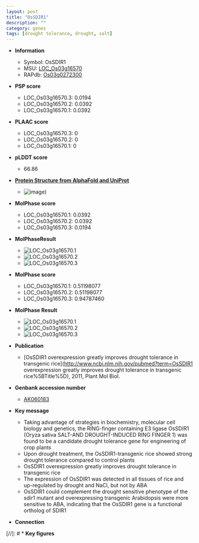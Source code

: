 ```yaml
---
layout: post
title: "OsSDIR1"
description: ""
category: genes
tags: [drought tolerance, drought, salt]
---
```


* **Information**  
    + Symbol: OsSDIR1  
    + MSU: [LOC_Os03g16570](http://rice.plantbiology.msu.edu/cgi-bin/ORF_infopage.cgi?orf=LOC_Os03g16570)  
    + RAPdb: [Os03g0272300](http://rapdb.dna.affrc.go.jp/viewer/gbrowse_details/irgsp1?name=Os03g0272300)  

* **PSP score**  
    + LOC_Os03g16570.3: 0.0194 
    + LOC_Os03g16570.2: 0.0392 
    + LOC_Os03g16570.1: 0.0392 

* **PLAAC score**  
    + LOC_Os03g16570.3: 0 
    + LOC_Os03g16570.2: 0 
    + LOC_Os03g16570.1: 0 

* **pLDDT score**
    + 66.86

* **[Protein Structure from AlphaFold and UniProt](https://www.uniprot.org/uniprotkb/Q10NE0/entry#structure)**
    + ![image](https://ricepsp.github.io/images/Q1/AF-Q10NE0-F1.png))

* **MolPhase score**
    + LOC_Os03g16570.1: 0.0392
    + LOC_Os03g16570.2: 0.0392
    + LOC_Os03g16570.3: 0.0194

* **MolPhaseResult**
    + ![LOC_Os03g16570.1](https://ricepsp.github.io/pictures/LOC_Os03g/LOC_Os03g16570.1.png)
    + ![LOC_Os03g16570.2](https://ricepsp.github.io/pictures/LOC_Os03g/LOC_Os03g16570.2.png)
    + ![LOC_Os03g16570.3](https://ricepsp.github.io/pictures/LOC_Os03g/LOC_Os03g16570.3.png)

* **MolPhase score**
    + LOC_Os03g16570.1: 0.51198077
    + LOC_Os03g16570.2: 0.51198077
    + LOC_Os03g16570.3: 0.94787460

* **MolPhase Result**
    + ![LOC_Os03g16570.1](https://304243504.github.io/Pictures/LOC_Os03g/LOC_Os03g16570.1.png)
    + ![LOC_Os03g16570.2](https://304243504.github.io/Pictures/LOC_Os03g/LOC_Os03g16570.2.png)
    + ![LOC_Os03g16570.3](https://304243504.github.io/Pictures/LOC_Os03g/LOC_Os03g16570.3.png)

* **Publication**  
    + [OsSDIR1 overexpression greatly improves drought tolerance in transgenic rice](http://www.ncbi.nlm.nih.gov/pubmed?term=OsSDIR1 overexpression greatly improves drought tolerance in transgenic rice%5BTitle%5D), 2011, Plant Mol Biol.

* **Genbank accession number**  
    + [AK060183](http://www.ncbi.nlm.nih.gov/nuccore/AK060183)

* **Key message**  
    + Taking advantage of strategies in biochemistry, molecular cell biology and genetics, the RING-finger containing E3 ligase OsSDIR1 (Oryza sativa SALT-AND DROUGHT-INDUCED RING FINGER 1) was found to be a candidate drought tolerance gene for engineering of crop plants
    + Upon drought treatment, the OsSDIR1-transgenic rice showed strong drought tolerance compared to control plants
    + OsSDIR1 overexpression greatly improves drought tolerance in transgenic rice
    + The expression of OsSDIR1 was detected in all tissues of rice and up-regulated by drought and NaCl, but not by ABA
    + OsSDIR1 could complement the drought sensitive phenotype of the sdir1 mutant and overexpressing transgenic Arabidopsis were more sensitive to ABA, indicating that the OsSDIR1 gene is a functional ortholog of SDIR1

* **Connection**  

[//]: # * **Key figures**  


